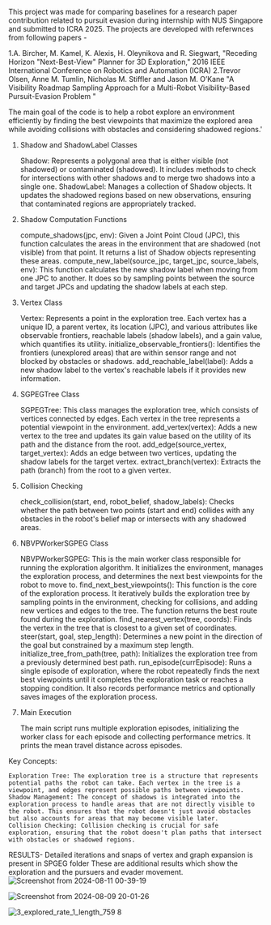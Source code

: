 This project was made for comparing baselines for a research paper contribution related to pursuit evasion during internship with NUS Singapore and submitted to ICRA 2025.
The projects are developed with referwnces from following papers - 

1.A. Bircher, M. Kamel, K. Alexis, H. Oleynikova and R. Siegwart, "Receding Horizon "Next-Best-View" Planner for 3D Exploration," 2016 IEEE International Conference on Robotics and Automation (ICRA)
2.Trevor Olsen, Anne M. Tumlin, Nicholas M. Stiffler and Jason M. O’Kane "A Visibility Roadmap Sampling Approach for a Multi-Robot Visibility-Based Pursuit-Evasion Problem "

The main goal of the code is to help a robot explore an environment efficiently by finding the best viewpoints that maximize the explored area while avoiding collisions with obstacles and considering shadowed regions.'

1. Shadow and ShadowLabel Classes

    Shadow: Represents a polygonal area that is either visible (not shadowed) or contaminated (shadowed). It includes methods to check for intersections with other shadows and to merge two shadows into a single one.
    ShadowLabel: Manages a collection of Shadow objects. It updates the shadowed regions based on new observations, ensuring that contaminated regions are appropriately tracked.

2. Shadow Computation Functions

    compute_shadows(jpc, env): Given a Joint Point Cloud (JPC), this function calculates the areas in the environment that are shadowed (not visible) from that point. It returns a list of Shadow objects representing these areas.
    compute_new_label(source_jpc, target_jpc, source_labels, env): This function calculates the new shadow label when moving from one JPC to another. It does so by sampling points between the source and target JPCs and updating the shadow labels at each step.

3. Vertex Class

    Vertex: Represents a point in the exploration tree. Each vertex has a unique ID, a parent vertex, its location (JPC), and various attributes like observable frontiers, reachable labels (shadow labels), and a gain value, which quantifies its utility.
    initialize_observable_frontiers(): Identifies the frontiers (unexplored areas) that are within sensor range and not blocked by obstacles or shadows.
    add_reachable_label(label): Adds a new shadow label to the vertex's reachable labels if it provides new information.

4. SGPEGTree Class

    SGPEGTree: This class manages the exploration tree, which consists of vertices connected by edges. Each vertex in the tree represents a potential viewpoint in the environment.
    add_vertex(vertex): Adds a new vertex to the tree and updates its gain value based on the utility of its path and the distance from the root.
    add_edge(source_vertex, target_vertex): Adds an edge between two vertices, updating the shadow labels for the target vertex.
    extract_branch(vertex): Extracts the path (branch) from the root to a given vertex.

5. Collision Checking

    check_collision(start, end, robot_belief, shadow_labels): Checks whether the path between two points (start and end) collides with any obstacles in the robot's belief map or intersects with any shadowed areas.

6. NBVPWorkerSGPEG Class

    NBVPWorkerSGPEG: This is the main worker class responsible for running the exploration algorithm. It initializes the environment, manages the exploration process, and determines the next best viewpoints for the robot to move to.
    find_next_best_viewpoints(): This function is the core of the exploration process. It iteratively builds the exploration tree by sampling points in the environment, checking for collisions, and adding new vertices and edges to the tree. The function returns the best route found during the exploration.
    find_nearest_vertex(tree, coords): Finds the vertex in the tree that is closest to a given set of coordinates.
    steer(start, goal, step_length): Determines a new point in the direction of the goal but constrained by a maximum step length.
    initialize_tree_from_path(tree, path): Initializes the exploration tree from a previously determined best path.
    run_episode(currEpisode): Runs a single episode of exploration, where the robot repeatedly finds the next best viewpoints until it completes the exploration task or reaches a stopping condition. It also records performance metrics and optionally saves images of the exploration process.

7. Main Execution

    The main script runs multiple exploration episodes, initializing the worker class for each episode and collecting performance metrics. It prints the mean travel distance across episodes.

Key Concepts:

    Exploration Tree: The exploration tree is a structure that represents potential paths the robot can take. Each vertex in the tree is a viewpoint, and edges represent possible paths between viewpoints.
    Shadow Management: The concept of shadows is integrated into the exploration process to handle areas that are not directly visible to the robot. This ensures that the robot doesn't just avoid obstacles but also accounts for areas that may become visible later.
    Collision Checking: Collision checking is crucial for safe exploration, ensuring that the robot doesn't plan paths that intersect with obstacles or shadowed regions.




RESULTS- 
Detailed iterations and snaps of vertex and graph expansion is present in SPGEG folder
These are additional results which show the exploration and the pursuers and evader movement.
![Screenshot from 2024-08-11 00-39-19](https://github.com/user-attachments/assets/c8c35eab-cbdc-44c7-a3dd-d81480638e9d)

![Screenshot from 2024-08-09 20-01-26](https://github.com/user-attachments/assets/d47adbce-20da-434d-9490-b93b52828058)

![3_explored_rate_1_length_759 8](https://github.com/user-attachments/assets/2350cc27-1ef1-4620-981d-01ce2401e01b)

